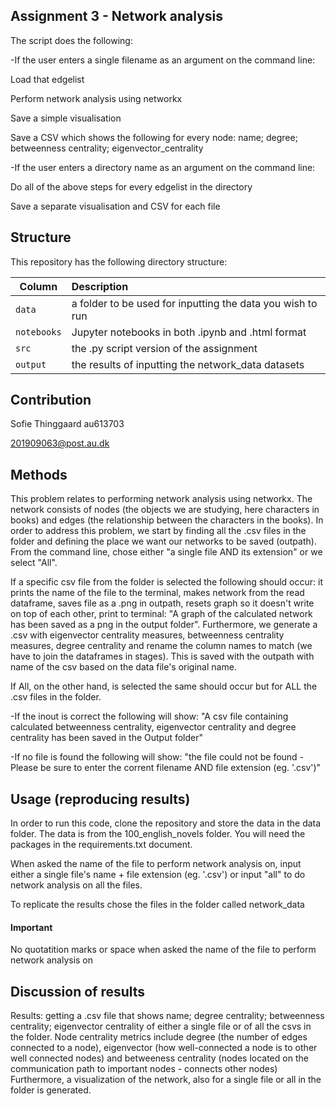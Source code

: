 ## Assignment 3 - Network analysis

The script does the following:

-If the user enters a single filename as an argument on the command line:

Load that edgelist

Perform network analysis using networkx

Save a simple visualisation

Save a CSV which shows the following for every node:
name; degree; betweenness centrality; eigenvector_centrality

-If the user enters a directory name as an argument on the command line:

Do all of the above steps for every edgelist in the directory

Save a separate visualisation and CSV for each file



## Structure

This repository has the following directory structure:

| Column | Description|
|--------|:-----------|
```data```| a folder to be used for inputting the data you wish to run
```notebooks``` | Jupyter notebooks in both .ipynb and .html format
```src``` | the .py script version of the assignment
```output``` | the results of inputting the network_data datasets


## Contribution

Sofie Thinggaard au613703

201909063@post.au.dk

## Methods

This problem relates to performing network analysis using networkx. The network consists of nodes (the objects we are studying, here characters in books) and edges (the relationship between the characters in the books). In order to address this problem, we start by finding all the .csv files in the folder and defining the place we want our networks to be saved (outpath). From the command line, chose either "a single file AND its extension" or we select "All". 

If a specific csv file from the folder is selected the following should occur: it prints the name of the file to the terminal, makes network from the read dataframe, saves file as a .png in outpath, resets graph so it doesn't write on top of each other, print to terminal: "A graph of the calculated network has been saved as a png in the output folder". Furthermore, we generate a .csv with eigenvector centrality measures, betweenness centrality measures, degree centrality and rename the column names to match (we have to join the dataframes in stages). This is saved with the outpath with name of the csv based on the data file's original name. 

If All, on the other hand, is selected the same should occur but for ALL the .csv files in the folder.

-If the inout is correct the following will show: "A csv file containing calculated betweenness centrality, eigenvector centrality and degree centrality has been saved in the Output folder"

-If no file is found the following will show: "the file could not be found - Please be sure to enter the corrent filename AND file extension (eg. '.csv')"


## Usage (reproducing results)

In order to run this code, clone the repository and store the data in the data folder. The data is from the 100_english_novels folder. You will need the packages in the requirements.txt document.

When asked the name of the file to perform network analysis on, input either a single file's name + file extension (eg. '.csv') or input "all" to do network analysis on all the files. 

To replicate the results chose the files in the folder called network_data

#### Important
No quotatition marks or space when asked the name of the file to perform network analysis on

## Discussion of results

Results: getting a .csv file that shows name; degree centrality; betweenness centrality; eigenvector centrality of either a single file or of all the csvs in the folder. Node centrality metrics include degree (the number of edges connected to a node), eigenvector (how well-connected a node is to other well connected nodes) and betweeness centrality (nodes located on the communication path to important nodes - connects other nodes) Furthermore, a visualization of the network, also for a single file or all in the folder is generated.
